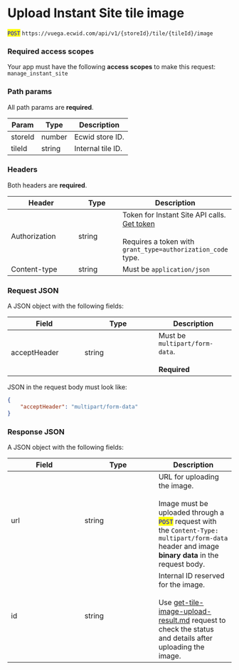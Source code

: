 # Upload Instant Site tile image

<mark style="color:blue;">`POST`</mark> `https://vuega.ecwid.com/api/v1/{storeId}/tile/{tileId}/image`

### Required access scopes

Your app must have the following **access scopes** to make this request: `manage_instant_site`

### Path params

All path params are **required**.

| Param   | Type   | Description       |
| ------- | ------ | ----------------- |
| storeId | number | Ecwid store ID.   |
| tileId  | string | Internal tile ID. |

### Headers

Both headers are **required**.

<table><thead><tr><th width="138.484375">Header</th><th width="86.42578125">Type</th><th>Description</th></tr></thead><tbody><tr><td>Authorization</td><td>string</td><td>Token for Instant Site API calls. <a href="../../get-instant-site-api-token.md">Get token</a><br><br>Requires a token with <code>grant_type=authorization_code</code> type.</td></tr><tr><td>Content-type</td><td>string</td><td>Must be <code>application/json</code></td></tr></tbody></table>

### Request JSON

A JSON object with the following fields:

<table><thead><tr><th width="149.6171875">Field</th><th width="150.29296875">Type</th><th>Description</th></tr></thead><tbody><tr><td>acceptHeader</td><td>string</td><td>Must be <code>multipart/form-data</code>.<br><br><strong>Required</strong></td></tr></tbody></table>

JSON in the request body must look like:

```json
{
    "acceptHeader": "multipart/form-data"  
}
```

### Response JSON

A JSON object with the following fields:

<table><thead><tr><th width="149.6171875">Field</th><th width="150.29296875">Type</th><th>Description</th></tr></thead><tbody><tr><td>url</td><td>string</td><td>URL for uploading the image. <br><br>Image must be uploaded through a <mark style="color:blue;"><code>POST</code></mark> request with the <code>Content-Type: multipart/form-data</code> header and image <strong>binary data</strong> in the request body.</td></tr><tr><td>id</td><td>string</td><td>Internal ID reserved for the image. <br><br>Use <a data-mention href="get-tile-image-upload-result.md">get-tile-image-upload-result.md</a> request to check the status and details after uploading the image.</td></tr></tbody></table>

